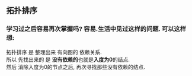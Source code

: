 



## 拓扑排序   





















### 学习过之后容易再次掌握吗?   容易.生活中见过这样的问题.  可以这样想:  

拓扑排序 是  整理出来 有向图的 依赖关系.  
所以 先找出来的 是 **没有依赖的**也就是**入度为0**的结点.   
然后 消除入度为0的节点之后, 再次寻找那些没有依赖的结点.   


